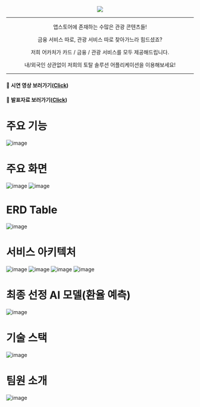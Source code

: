 <div align="center">
  <img src="https://github.com/user-attachments/assets/1f0d99da-9efb-4190-b30b-4f76de80a7f3">
</div>
<hr>
<p align="center">
  앱스토어에 존재하는 수많은 관광 콘텐츠들!
</p>
<p align="center">
  금융 서비스 따로, 관광 서비스 따로 찾아가느라 힘드셨죠?
</p>
<p align="center">
  저희 어카처가 카드 / 금융 / 관광 서비스를 모두 제공해드립니다.
</p>
<p align="center">
  내/외국인 상관없이 저희의 토탈 솔루션 어플리케이션을 이용해보세요!
</p>
<hr>

#### 🎥 시연 영상 보러가기([Click](https://www.youtube.com/watch?v=pySJk-vDz9s))
#### 📙 발표자료 보러가기([Click](https://url.kr/45yifz))

# 주요 기능
![image](https://github.com/user-attachments/assets/9073fd3a-e712-48c9-8a0a-7ac6d982f698)

# 주요 화면
![image](https://github.com/user-attachments/assets/878aad6f-14bd-4ddc-bfe7-f56297ff7d9a)
![image](https://github.com/user-attachments/assets/51b85ab2-cf03-4d94-a241-eb5dfb80268b)

# ERD Table
![image](https://github.com/user-attachments/assets/2a96e9a8-6d1d-4fe1-a63e-19a4b87cdc2b)

# 서비스 아키텍처
![image](https://github.com/user-attachments/assets/439c92af-e5dd-48f7-9516-e82ca64fcde7)
![image](https://github.com/user-attachments/assets/f5ce4dd0-0071-4fe8-a50c-28094d97d077)
![image](https://github.com/user-attachments/assets/fa774163-4e1f-4239-902f-95ce02cd8a64)
![image](https://github.com/user-attachments/assets/212fd399-c7af-43f1-bbb9-c1881fe8ff18)


# 최종 선정 AI 모델(환율 예측)
![image](https://github.com/user-attachments/assets/4d8adae3-4656-4c6a-9944-44230a3551f6)

# 기술 스택
![image](https://github.com/user-attachments/assets/1776639a-30d2-4d32-81a8-bc90c34bb2cc)

# 팀원 소개
![image](https://github.com/user-attachments/assets/aaaa4f8e-5ebd-4542-82bb-b288efd0d3aa)


